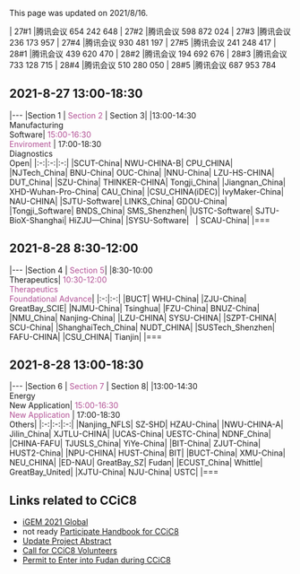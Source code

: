 This page was updated on 2021/8/16.

| 27#1 |腾讯会议 654 242 648
| 27#2 |腾讯会议 598 872 024
| 27#3 |腾讯会议 236 173 957
| 27#4 |腾讯会议 930 481 197
| 27#5 |腾讯会议 241 248 417
| 28#1 |腾讯会议 439 620 470
| 28#2 |腾讯会议 194 692 676
| 28#3 |腾讯会议 733 128 715
| 28#4 |腾讯会议 510 280 050
| 28#5 |腾讯会议 687 953 784


## 2021-8-27 13:00-18:30

|---
|Section 1 | <span style="color:#B25195">Section 2</span> | Section 3|
|13:00-14:30<br/>Manufacturing<br/>Software| <span style="color:#B25195">15:00-16:30<br/>Enviroment</span> | 17:00-18:30<br/>Diagnostics<br/>Open|
|:-:|:-:|:-:|
|SCUT-China| NWU-CHINA-B| CPU_CHINA|
|NJTech_China| BNU-China| OUC-China|
|NNU-China| LZU-HS-CHINA| DUT_China|
|SZU-China| THINKER-CHINA| Tongji_China|
|Jiangnan_China| XHD-Wuhan-Pro-China| CAU_China|
|CSU_CHINA(iDEC)| IvyMaker-China| NAU-CHINA|
|SJTU-Software| LINKS_China| GDOU-China|
|Tongji_Software| BNDS_China| SMS_Shenzhen|
|USTC-Software| SJTU-BioX-Shanghai| HiZJU—China|
|SYSU-Software|  &nbsp;  | SCAU-China|
|===


## 2021-8-28 8:30-12:00

|---
|Section 4 | <span style="color:#B25195">Section 5</span>|
|8:30-10:00<br/>Therapeutics| <span style="color:#B25195">10:30-12:00<br/>Therapeutics<br/>Foundational&nbsp;Advance</span>|
|:-:|:-:|
|BUCT| WHU-China|
|ZJU-China| GreatBay_SCIE|
|NJMU-China| Tsinghua|
|FZU-China| BNUZ-China|
|NMU_China| Nanjing-China|
|LZU-CHINA| SYSU-CHINA|
|SZPT-CHINA| SCU-China|
|ShanghaiTech_China| NUDT_CHINA|
|SUSTech_Shenzhen| FAFU-CHINA|
|CSU_CHINA| Tianjin|
|===


## 2021-8-28 13:00-18:30

|---
|Section 6 | <span style="color:#B25195">Section 7</span> | Section 8|
|13:00-14:30<br/>Energy<br/>New&nbsp;Application| <span style="color:#B25195">15:00-16:30<br/>New&nbsp;Application</span> | 17:00-18:30<br/>Others|
|:-:|:-:|:-:|
|Nanjing_NFLS| SZ-SHD| HZAU-China|
|NWU-CHINA-A| Jilin_China| XJTLU-CHINA|
|UCAS-China| UESTC-China| NDNF_China|
|CHINA-FAFU| TJUSLS_China| YiYe-China|
|BIT-China| ZJUT-China| HUST2-China|
|NPU-CHINA| HUST-China| BIT|
|BUCT-China| XMU-China| NEU_CHINA|
|ED-NAU| GreatBay_SZ| Fudan|
|ECUST_China| Whittle| GreatBay_United|
|XJTU-China| NJU-China| USTC|
|===


## Links related to CCiC8
- [iGEM 2021 Global](https://igem2021global.slack.com)
- not ready [Participate Handbook for CCiC8]()
- [Update Project Abstract](https://www.wjx.cn/vj/h4icxcB.aspx)
- [Call for CCiC8 Volunteers](https://www.wjx.cn/vj/rYR3vK6.aspx)
- [Permit to Enter into Fudan during CCiC8](https://www.wjx.cn/vj/r6cE82R.aspx)
